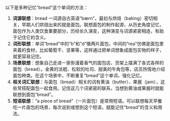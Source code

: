 以下是多种记忆“bread”这个单词的方法：
1. **词源联想**：bread 一词源自古英语“bærn”，最初与烘焙（baking）密切相关，早期人们烘焙出来的就是面包。联想面包的制作起源，从历史角度记忆，面包作为人类饮食重要部分，历经长久演变，这种演变与词源紧密相连，有助于记住它的含义。
2. **词形联想**：单词“bread”中的“b”和“d”像两片面包，中间的“rea”仿佛是面包里夹着的食材，比如葡萄干、坚果等，这样通过把单词想象成面包实物的样子，就更容易记住。
3. **场景联想**：想象自己走进一家弥漫着香气的面包店，货架上摆满了各式各样的面包（bread）。金黄的法棍、松软的吐司、甜美的牛角包等，店员热情地介绍面包种类。在这个场景中，不断重复“bread”这个单词，强化记忆。
4. **相关词汇联想**：与面包（bread）相关的词有黄油（butter）、果酱（jam），这些常搭配面包一起食用。记住这几个词紧密的联系，当想到黄油或果酱时就能联想到面包“bread”。
5. **短语联想**：“a piece of bread”（一片面包）是常用短语。可以联想每天早餐吃一片面包的场景，每次说到或想到这个短语，就能记住“bread”的含义和用法。 